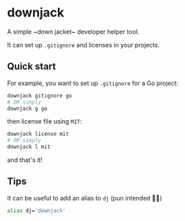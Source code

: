 # downjack

A simple ~down jacket~ developer helper tool.

It can set up `.gitignore` and licenses in your projects.

## Quick start

For example, you want to set up `.gitignore` for a Go project:

```bash
downjack gitignore go
# OR simply
downjack g go
```

then license file using `MIT`:

```bash
downjack license mit
# OR simply
downjack l mit
```

and that's it!

## Tips

It can be useful to add an alias to `dj` (pun intended 📀🤘)

```bash
alias dj='downjack'
```
